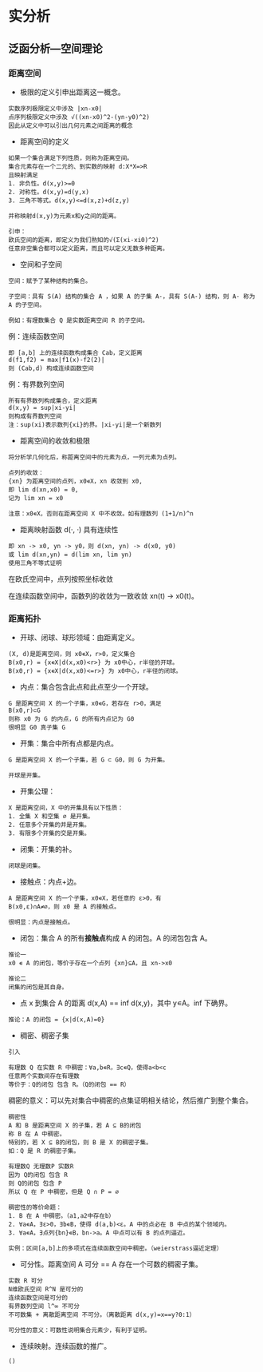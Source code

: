 # 实分析

## 泛函分析—空间理论

### 距离空间

- 极限的定义引申出距离这一概念。

```
实数序列极限定义中涉及 |xn-x0|
点序列极限定义中涉及 √((xn-x0)^2-(yn-y0)^2)
因此从定义中可以引出几何元素之间距离的概念
```
- 距离空间的定义

```
如果一个集合满足下列性质，则称为距离空间。
集合元素存在一个二元的、到实数的映射 d:X*X=>R
且映射满足
1. 非负性。d(x,y)>=0
2. 对称性。d(x,y)=d(y,x)
3. 三角不等式。d(x,y)<=d(x,z)+d(z,y)

并称映射d(x,y)为元素x和y之间的距离。

引申：
欧氏空间的距离，即定义为我们熟知的√(Σ(xi-xi0)^2)
任意非空集合都可以定义距离，而且可以定义无数多种距离。
```

- 空间和子空间

```
空间：赋予了某种结构的集合。

子空间：具有 S(A) 结构的集合 A ，如果 A 的子集 A-，具有 S(A-) 结构，则 A- 称为 A 的子空间。

例如：有理数集合 Q 是实数距离空间 R 的子空间。
```

例：连续函数空间

```
即 [a,b] 上的连续函数构成集合 Cab，定义距离
d(f1,f2) = max|f1(x)-f2(2)|
则 (Cab,d) 构成连续函数空间
```

例：有界数列空间

```
所有有界数列构成集合，定义距离
d(x,y) = sup|xi-yi|
则构成有界数列空间
注：sup(xi)表示数列{xi}的界。|xi-yi|是一个新数列
```

- 距离空间的收敛和极限
  
```
将分析学几何化后，称距离空间中的元素为点，一列元素为点列。

点列的收敛：
{xn} 为距离空间的点列，x0∊X，xn 收敛到 x0,
即 lim d(xn,x0) = 0,
记为 lim xn = x0

注意：x0∊X，否则在距离空间 X 中不收敛。如有理数列 (1+1/n)^n
```

- 距离映射函数 d(·, ·) 具有连续性
  
```
即 xn -> x0, yn -> y0，则 d(xn, yn) -> d(x0, y0)
或 lim d(xn,yn) = d(lim xn, lim yn)
使用三角不等式证明
```

在欧氏空间中，点列按照坐标收敛

在连续函数空间中，函数列的收敛为一致收敛 xn(t) -> x0(t)。

### 距离拓扑

- 开球、闭球、球形领域：由距离定义。

```
(X, d)是距离空间，则 x0∊X，r>0，定义集合
B(x0,r) = {x∊X|d(x,x0)<r>} 为 x0中心，r半径的开球。
B(x0,r) = {x∊X|d(x,x0)<=r>} 为 x0中心，r半径的闭球。
```

- 内点：集合包含此点和此点至少一个开球。

```
G 是距离空间 X 的一个子集，x0∊G，若存在 r>0，满足
B(x0,r)⊂G
则称 x0 为 G 的内点，G 的所有内点记为 G0
很明显 G0 真子集 G
```

- 开集：集合中所有点都是内点。

```
G 是距离空间 X 的一个子集，若 G ⊂ G0，则 G 为开集。

开球是开集。
```

- 开集公理：

```
X 是距离空间，X 中的开集具有以下性质：
1. 全集 X 和空集 ∅ 是开集。
2. 任意多个开集的并是开集。
3. 有限多个开集的交是开集。
```

- 闭集：开集的补。

```
闭球是闭集。
```

- 接触点：内点+边。

```
A 是距离空间 X 的一个子集，x0∊X，若任意的 ε>0，有
B(x0,ε)∩A≠∅，则 x0 是 A 的接触点。 

很明显：内点是接触点。
```

- 闭包：集合 A 的所有**接触点**构成 A 的闭包。A 的闭包包含 A。

```
推论一
x0 ∊ A 的闭包，等价于存在一个点列 {xn}⊆A，且 xn->x0

推论二
闭集的闭包是其自身。
```

- 点 x 到集合 A 的距离 d(x,A) == inf d(x,y)，其中 y∊A。inf 下确界。

```
推论：A 的闭包 = {x|d(x,A)=0}
```

- 稠密、稠密子集

```
引入

有理数 Q 在实数 R 中稠密：∀a,b∊R，∃c∊Q，使得a<b<c
任意两个实数间存在有理数
等价于：Q的闭包 包含 R。（Q的闭包 == R）
```

稠密的意义：可以先对集合中稠密的点集证明相关结论，然后推广到整个集合。

```
稠密性
A 和 B 是距离空间 X 的子集，若 A ⊆ B的闭包
称 B 在 A 中稠密。
特别的，若 X ⊆ B的闭包，则 B 是 X 的稠密子集。
如：Q 是 R 的稠密子集。
```

```
有理数Q 无理数P 实数R
因为 Q的闭包 包含 R
则 Q的闭包 包含 P
所以 Q 在 P 中稠密，但是 Q ∩ P = ∅
```

```
稠密性的等价命题：
1. B 在 A 中稠密。（a1,a2中存在b）
2. ∀a∊A，∃ε>0，∃b∊B，使得 d(a,b)<ε。A 中的点必在 B 中点的某个领域内。
3. ∀a∊A，∃点列{bn}∊B，bn->a。A 中点可以有 B 的点列逼近。
```

```
实例：区间[a,b]上的多项式在连续函数空间中稠密。（weierstrass逼近定理）
```

- 可分性。距离空间 A 可分 == A 存在一个可数的稠密子集。

```
实数 R 可分
N维欧氏空间 R^N 是可分的
连续函数空间是可分的
有界数列空间 l^∞ 不可分
不可数集 + 离散距离空间 不可分。（离散距离 d(x,y)=x==y?0:1）

可分性的意义：可数性说明集合元素少，有利于证明。
```

- 连续映射。连续函数的推广。

```
()
```